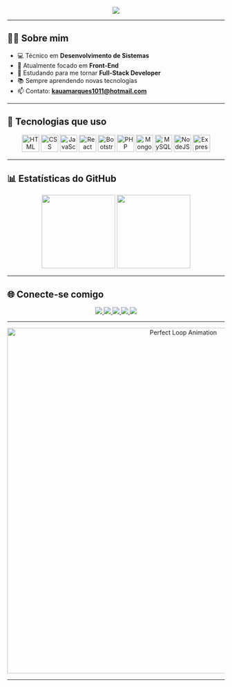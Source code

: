 <!-- Título animado -->
<p align="center">
  <a href="https://git.io/typing-svg">
    <img src="https://readme-typing-svg.demolab.com?font=Fira+Code&weight=500&pause=600&color=811632&center=true&vCenter=true&width=500&lines=Seja+bem-vindo!+👋;Eu+me+chamo+Kaua+Marques!;Desenvolvedor+Front-End+🚀;Apaixonado+por+tecnologia+e+inovação.">
  </a>
</p>

---

## 👨‍💻 **Sobre mim**

- 💻 Técnico em **Desenvolvimento de Sistemas**  
- 🎯 Atualmente focado em **Front-End**  
- 🌱 Estudando para me tornar **Full-Stack Developer**  
- 📚 Sempre aprendendo novas tecnologias  
- 📫 Contato: **kauamarques1011@hotmail.com**

---

## 🚀 **Tecnologias que uso**

<p align="center">
  <img alt="HTML" height="40" src="https://img.shields.io/badge/HTML5-E34F26?style=for-the-badge&logo=html5&logoColor=white">
  <img alt="CSS" height="40" src="https://img.shields.io/badge/CSS3-1572B6?style=for-the-badge&logo=css3&logoColor=white">
  <img alt="JavaScript" height="40" src="https://img.shields.io/badge/JavaScript-F7DF1E?style=for-the-badge&logo=javascript&logoColor=black">
  <img alt="React Native" height="40" src="https://img.shields.io/badge/React_Native-20232A?style=for-the-badge&logo=react&logoColor=61DAFB">
  <img alt="Bootstrap" height="40" src="https://img.shields.io/badge/Bootstrap-563D7C?style=for-the-badge&logo=bootstrap&logoColor=white">
  <img alt="PHP" height="40" src="https://img.shields.io/badge/PHP-777BB4?style=for-the-badge&logo=php&logoColor=white">
  <img alt="MongoDB" height="40" src="https://img.shields.io/badge/MongoDB-4EA94B?style=for-the-badge&logo=mongodb&logoColor=white">
  <img alt="MySQL" height="40" src="https://img.shields.io/badge/MySQL-005C84?style=for-the-badge&logo=mysql&logoColor=white">
  <img alt="NodeJS" height="40" src="https://img.shields.io/badge/Node.js-43853D?style=for-the-badge&logo=node.js&logoColor=white">
  <img alt="Express" height="40" src="https://img.shields.io/badge/Express.js-404D59?style=for-the-badge">
</p>

---

## 📊 **Estatísticas do GitHub**

<p align="center">
  <img height="170em" src="https://github-readme-stats.vercel.app/api?username=Kamark14&show_icons=true&theme=dark&title_color=811632&icon_color=811632&hide_border=true&bg_color=0D1117"/>
  <img height="170em" src="https://github-readme-stats.vercel.app/api/top-langs/?username=Kamark14&layout=compact&theme=dark&title_color=811632&hide_border=true&bg_color=0D1117"/>
</p>

---

## 🌐 **Conecte-se comigo**

<p align="center">
  <a href="https://www.youtube.com/@kamark14" target="_blank">
    <img src="https://img.shields.io/badge/YouTube-FF0000?style=for-the-badge&logo=youtube&logoColor=white"/>
  </a>
  <a href="https://instagram.com/kaua_dev14" target="_blank">
    <img src="https://img.shields.io/badge/Instagram-E4405F?style=for-the-badge&logo=instagram&logoColor=white"/>
  </a>
  <a href="https://discord.gg/vUq6FbzY" target="_blank">
    <img src="https://img.shields.io/badge/Discord-7289DA?style=for-the-badge&logo=discord&logoColor=white"/>
  </a>
  <a href="https://www.linkedin.com/in/kau%C3%A3-marques-5b2632355" target="_blank">
    <img src="https://img.shields.io/badge/LinkedIn-0077B5?style=for-the-badge&logo=linkedin&logoColor=white"/>
  </a>
  <a href="https://wa.me/5511920191378" target="_blank">
    <img src="https://img.shields.io/badge/WhatsApp-25D366?style=for-the-badge&logo=whatsapp&logoColor=white"/>
  </a>
</p>

---

<p align="center">
  <img src="https://github.com/Anmol-Baranwal/Cool-GIFs-For-GitHub/assets/74038190/0c7eb6ed-663b-4ce4-bfbd-18239a38ba1b" width="800" alt="Perfect Loop Animation">
</p>

---